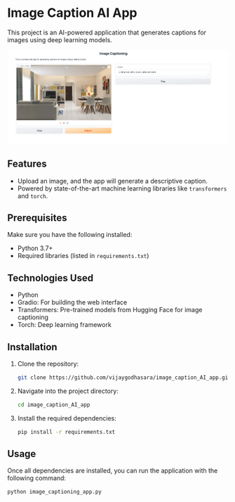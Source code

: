 # Image Caption AI App

This project is an AI-powered application that generates captions for images using deep learning models.

![Image screenshot](https://github.com/vijaygodhasara/image_caption_AI_app/blob/main/image_captioning.png)

## Features

- Upload an image, and the app will generate a descriptive caption.
- Powered by state-of-the-art machine learning libraries like `transformers` and `torch`.

## Prerequisites

Make sure you have the following installed:

- Python 3.7+
- Required libraries (listed in `requirements.txt`)

## Technologies Used

-  Python
-  Gradio: For building the web interface
-  Transformers: Pre-trained models from Hugging Face for image captioning
-  Torch: Deep learning framework


## Installation

1. Clone the repository:

   ```bash
   git clone https://github.com/vijaygodhasara/image_caption_AI_app.git

2. Navigate into the project directory:

   ```bash
   cd image_caption_AI_app

3. Install the required dependencies:

   ```bash
   pip install -r requirements.txt

## Usage

Once all dependencies are installed, you can run the application with the following command:

   ```bash
   python image_captioning_app.py
